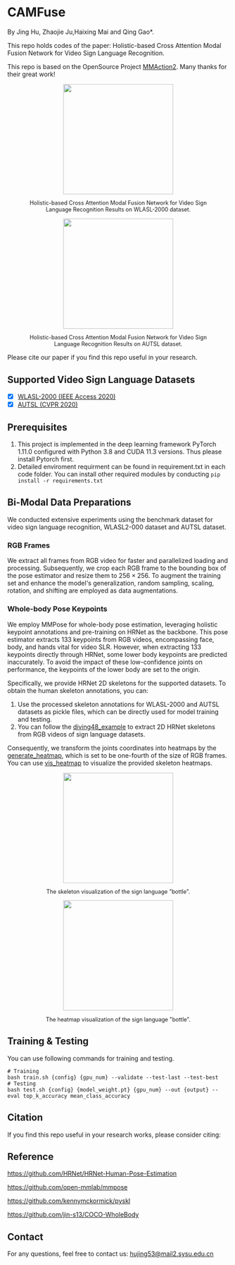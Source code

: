 # CAMFuse
By Jing Hu, Zhaojie Ju,Haixing Mai and Qing Gao*.

This repo holds codes of the paper: Holistic-based Cross Attention Modal Fusion Network for Video Sign Language Recognition. 

This repo is based on the OpenSource Project [MMAction2](https://github.com/open-mmlab/mmaction2). Many thanks for their great work! 

<div id="wrapper" align="center">
<figure>
  <img src="/data/code/pyskl/WLASL2000.png" width="250px">
  <p style="font-size:1.3vw;">Holistic-based Cross Attention Modal Fusion Network for Video Sign Language Recognition Results on WLASL-2000 dataset. </p>
  <img src="/data/code/pyskl/AUTSL.png" width="250px"><br>
  <p style="font-size:1.3vw;">Holistic-based Cross Attention Modal Fusion Network for Video Sign Language Recognition Results on AUTSL dataset. </p>
</figure>
</div>

Please cite our paper if you find this repo useful in your research.

<!-- <div id="wrapper" align="center">
<figure>
  <img src="/data/code/pyskl/net.jpg" width="520px">&emsp;
  <p style="font-size:1.4vw;">An overview of the CAMFuse method. </p>
  <img src="/data/code/pyskl/CA.jpg" width="520px"><br>
  <p style="font-size:1.2vw;">Illustration of the ST-CAF architecture. </p>
  <img src="" width=""><br>
  <p style="font-size:1.2vw;">Left: Skeleton-base Action Recognition Results on NTU-RGB+D-120; Right: CPU Realtime Skeleton-base Gesture Recognition Results. </p>
</figure>
</div> -->

<!-- <div id="wrapper" align="center">
<figure>
  <img src="https://user-images.githubusercontent.com/34324155/123989146-2ecae680-d9fb-11eb-916b-b9db5563a9e5.gif" width="520px">&emsp;
  <img src="https://user-images.githubusercontent.com/34324155/218010909-ccfc89f0-9ed4-4b04-b38d-af7ffe49d2cd.gif" width="290px"><br>
  <p style="font-size:1.2vw;">Left: Skeleton-base Action Recognition Results on NTU-RGB+D-120; Right: CPU Realtime Skeleton-base Gesture Recognition Results</p>
</figure>
</div> -->

## Supported Video Sign Language Datasets

- [x] [WLASL-2000 (IEEE Access 2020)](
https://doi.org/10.48550/arXiv.1910.11006
) 
- [x] [AUTSL (CVPR 2020)](
https://doi.org/10.48550/arXiv.2008.00932
)

## Prerequisites
1. This project is implemented in the deep learning framework PyTorch 1.11.0 configured with Python 3.8 and CUDA 11.3 versions. Thus please install Pytorch first.
2. Detailed enviroment requirment can be found in requirement.txt in each code folder. You can install other required modules by conducting ```pip install -r requirements.txt```
<!-- ## Installation
```shell
git clone https://github.com/kennymckormick/pyskl.git
cd pyskl
conda env create -f pyskl.yaml
conda activate pyskl
pip install -e .
``` -->

## Bi-Modal Data Preparations
We conducted extensive experiments using the benchmark dataset for video sign language recognition, WLASL2-000 dataset and AUTSL dataset.
### RGB Frames
We extract all frames from RGB video for faster and parallelized loading and processing. Subsequently, we crop each RGB frame to the bounding box of the pose estimator and resize them to $256 \times 256$. To augment the training set and enhance the model's generalization, random sampling, scaling, rotation, and shifting are employed as data augmentations. 
### Whole-body Pose Keypoints
We employ MMPose for whole-body pose estimation, leveraging holistic keypoint annotations and pre-training on HRNet as the backbone. This pose estimator extracts 133 keypoints from RGB videos, encompassing face, body, and hands vital for video SLR. However, when extracting 133 keypoints directly through HRNet, some lower body keypoints are predicted inaccurately. To avoid the impact of these low-confidence joints on performance, the keypoints of the lower body are set to the origin. 

Specifically, we provide HRNet 2D skeletons for the supported datasets. To obtain the human skeleton annotations, you can:

1. Use the processed skeleton annotations for WLASL-2000 and AUTSL datasets as pickle files, which can be directly used for model training and testing. 
2. You can follow the [diving48_example](/examples/extract_diving48_skeleton/diving48_example.ipynb) to  extract 2D HRNet skeletons from RGB videos of sign language datasets.

Consequently, we transform the joints coordinates into heatmaps by the [generate_heatmap](), which is set to be one-fourth of the size of RGB frames. You can use [vis_heatmap](/demo/vis_skeleton.ipynb) to visualize the provided skeleton heatmaps.

<div id="wrapper" align="center">
<figure>
  <img src="/data/code/pyskl/demo.gif" width="250px">
  <p style="font-size:1.3vw;">The skeleton visualization of the sign language "bottle". </p>
  <img src="/data/code/pyskl/demo2.gif" width="250px"><br> 
  <p style="font-size:1.3vw;">The heatmap visualization of the sign language "bottle". </p>
</figure>
</div>

## Training & Testing

You can use following commands for training and testing. 
```shell
# Training
bash train.sh {config} {gpu_num} --validate --test-last --test-best
# Testing
bash test.sh {config} {model_weight.pt} {gpu_num} --out {output} --eval top_k_accuracy mean_class_accuracy
```
<!-- For specific examples, please go to the README for each specific algorithm we supported. -->

## Citation

If you find this repo useful in your research works, please consider citing:


## Reference 
https://github.com/HRNet/HRNet-Human-Pose-Estimation

https://github.com/open-mmlab/mmpose

https://github.com/kennymckormick/pyskl

https://github.com/jin-s13/COCO-WholeBody
## Contact

For any questions, feel free to contact us: hujing53@mail2.sysu.edu.cn
